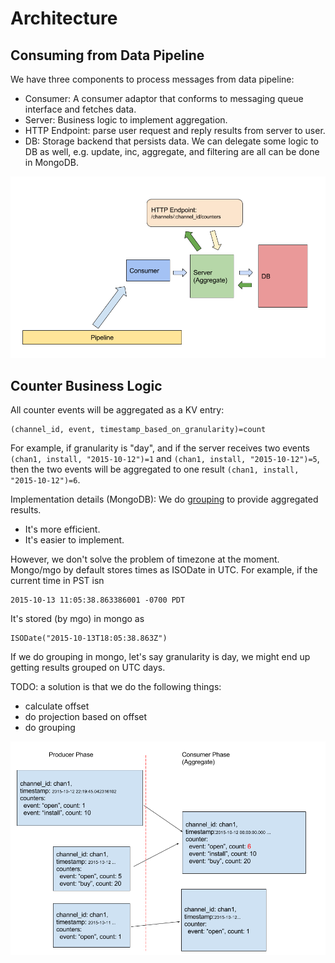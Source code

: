 # Architecture

## Consuming from Data Pipeline

We have three components to process messages from data pipeline:

- Consumer: A consumer adaptor that conforms to messaging queue interface and fetches data.
- Server: Business logic to implement aggregation.
- HTTP Endpoint: parse user request and reply results from server to user.
- DB: Storage backend that persists data.
We can delegate some logic to DB as well,
e.g. update, inc, aggregate, and filtering are all can be done in MongoDB.

![Consumer](Consumer.png)

## Counter Business Logic

All counter events will be aggregated as a KV entry:
```
(channel_id, event, timestamp_based_on_granularity)=count
```

For example, if granularity is "day", and if the server
receives two events `(chan1, install, "2015-10-12")=1` and
`(chan1, install, "2015-10-12")=5`, then the two events will be
aggregated to one result `(chan1, install, "2015-10-12")=6`.

Implementation details (MongoDB):
We do [grouping](http://docs.mongodb.org/manual/reference/operator/aggregation/sum/) to provide aggregated results.
- It's more efficient.
- It's easier to implement.

However, we don't solve the problem of timezone at the moment.
Mongo/mgo by default stores times as ISODate in UTC.
For example, if the current time in PST isn
```
2015-10-13 11:05:38.863386001 -0700 PDT
```

It's stored (by mgo) in mongo as
```
ISODate("2015-10-13T18:05:38.863Z")
```
If we do grouping in mongo, let's say granularity is day,
we might end up getting results grouped on UTC days.

TODO: a solution is that we do the following things:
- calculate offset
- do projection based on offset
- do grouping

![Counter](Counter.png)
